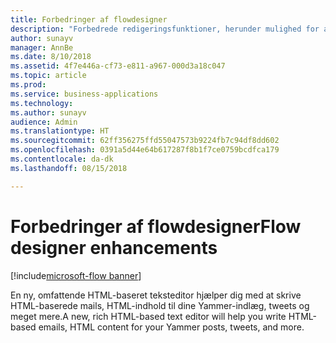 ```yaml
---
title: Forbedringer af flowdesigner
description: "Forbedrede redigeringsfunktioner, herunder mulighed for at kopiere og indsætte handlinger, og en ny HTML-editor til RTF-mails."
author: sunayv
manager: AnnBe
ms.date: 8/10/2018
ms.assetid: 4f7e446a-cf73-e811-a967-000d3a18c047
ms.topic: article
ms.prod: 
ms.service: business-applications
ms.technology: 
ms.author: sunayv
audience: Admin
ms.translationtype: HT
ms.sourcegitcommit: 62ff356275ffd55047573b9224fb7c94df8dd602
ms.openlocfilehash: 0391a5d44e64b617287f8b1f7ce0759bcdfca179
ms.contentlocale: da-dk
ms.lasthandoff: 08/15/2018

---
```

# <a name="flow-designer-enhancements"></a><span data-ttu-id="2fb28-103">Forbedringer af flowdesigner</span><span class="sxs-lookup"><span data-stu-id="2fb28-103">Flow designer enhancements</span></span>

[!include[microsoft-flow banner](../includes/microsoft-flow.md)]




<span data-ttu-id="2fb28-104">En ny, omfattende HTML-baseret teksteditor hjælper dig med at skrive HTML-baserede mails, HTML-indhold til dine Yammer-indlæg, tweets og meget mere.</span><span class="sxs-lookup"><span data-stu-id="2fb28-104">A new, rich HTML-based text editor will help you write HTML-based emails, HTML content for your Yammer posts, tweets, and more.</span></span>

